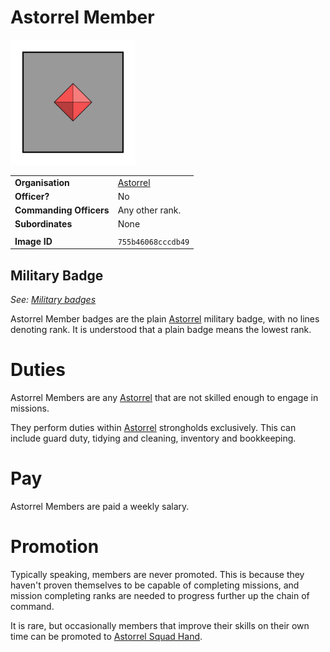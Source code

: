 # Astorrel Member

<img src="https://raw.githubusercontent.com/jesskelsall/astarus-images/main/symbols/755b46068cccdb49.png" height="200" />

|||
| --- | --- |
| **Organisation** | [Astorrel](../astorrel.md) | rank.2
| **Officer?** | No |
| **Commanding Officers** | Any other rank. |
| **Subordinates** | None |
|||
| **Image ID** | `755b46068cccdb49` |

## Military Badge

*See: [Military badges](../../../../civilisations/kingdom-of-astor/military-badges.md)*

Astorrel Member badges are the plain [Astorrel](../astorrel.md) military badge, with no lines denoting rank. It is understood that a plain badge means the lowest rank.

# Duties

Astorrel Members are any [Astorrel](../astorrel.md) that are not skilled enough to engage in missions.

They perform duties within [Astorrel](../astorrel.md) strongholds exclusively. This can include guard duty, tidying and cleaning, inventory and bookkeeping.

# Pay

Astorrel Members are paid a weekly salary.

# Promotion

Typically speaking, members are never promoted. This is because they haven't proven themselves to be capable of completing missions, and mission completing ranks are needed to progress further up the chain of command.

It is rare, but occasionally members that improve their skills on their own time can be promoted to [Astorrel Squad Hand](astorrel-squad-hand.md).
